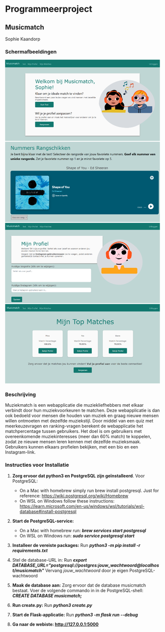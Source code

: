# Programmeerproject
## **Musicmatch**
Sophie Kaandorp

### Schermafbeeldingen
![Home](home.png)
![Rang](rang.png)
![Mijn Profiel](mijn_profiel.png)
![Matches](matches.png)

### Beschrijving
Muziekmatch is een webapplicatie die muziekliefhebbers met elkaar verbindt door hun muziekvoorkeuren te matchen. Deze webapplicatie is dan ook bedoeld voor mensen die houden van muziek en graag nieuwe mensen willen ontmoeten met dezelfde muziekstijl. Door middel van een quiz met meerkeuzevragen en ranking-vragen berekent de webapplicatie het matchpercentage tussen gebruikers. Het doel is om gebruikers met overeenkomende muziekinteresses (meer dan 60% match) te koppelen, zodat ze nieuwe mensen leren kennen met dezelfde muzieksmaak. Gebruikers kunnen elkaars profielen bekijken, met een bio en een Instagram-link. 

### Instructies voor Installatie
1. **Zorg ervoor dat python3 en PostgreSQL zijn geïnstalleerd**. Voor PostgreSQL:
    - On a Mac with homebrew simply run brew install postgresql. Just for reference: https://wiki.postgresql.org/wiki/Homebrew
    - On WSL on Windows follow these instructions: https://learn.microsoft.com/en-us/windows/wsl/tutorials/wsl-database#install-postgresql

2. **Start de PostgreSQL-service:**
    - On a Mac with homebrew run: ***brew services start postgresql***
    - On WSL on Windows run: ***sudo service postgresql start***

3. **Installeer de vereiste packages:**
Run ***python3 -m pip install -r requirements.txt***

4. Stel de database-URL in:
Run ***export DATABASE_URL="postgresql://postgres:jouw_wachtwoord@localhost/musicmatch"***
    Vervang *jouw_wachtwoord* door je eigen PostgreSQL-wachtwoord

5. **Maak de database aan:** Zorg ervoor dat de database musicmatch bestaat. Voer de volgende commando in in de PostgreSQL-shell:
***CREATE DATABASE musicmatch;***

6. **Run create.py:**
Run 
***python3 create.py***

7. **Start de Flask-applicatie:**
Run 
***python3 -m flask run --debug***

8. **Ga naar de webiste: http://127.0.0.1:5000**


